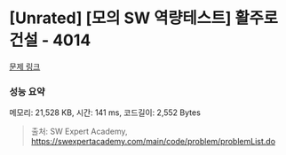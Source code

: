 # [Unrated] [모의 SW 역량테스트] 활주로 건설 - 4014 

[문제 링크](https://swexpertacademy.com/main/code/problem/problemDetail.do?contestProbId=AWIeW7FakkUDFAVH) 

### 성능 요약

메모리: 21,528 KB, 시간: 141 ms, 코드길이: 2,552 Bytes



> 출처: SW Expert Academy, https://swexpertacademy.com/main/code/problem/problemList.do